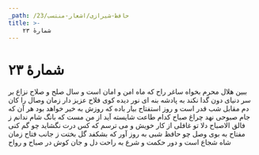 ```yaml
---
_path: /حافظ-شیرازی/اشعار-منتسب/23
title: >-
    شمارهٔ ۲۳
---
```

# شمارهٔ ۲۳

ببین هلال محرم بخواه ساغر راح
که ماه امن و امان است و سال صلح و صلاح
نزاع بر سر دنیای دون گدا نکند
به پادشه بنه ای نور دیده کوی فلاح
عزیز دار زمان وصال را کان دم
مقابل شب قدر است و روز استفتاح
بیار باده که روزش به خیر خواهد بود
هر آن که جام صبوحی نهد چراغ صباح
کدام طاعت شایسته آید از من مست
که بانگ شام ندانم ز فالق الاصباح
دلا تو غافلی از کار خویش و می ترسم
که کس درت نگشاید چو گم کنی مفتاح
به بوی وصل چو حافظ شبی به روز آور
که بشکفد گل بختت ز جانب فتاح
زمان شاه شجاع است و دور حکمت و شرع
به راحت دل و جان کوش در صباح و رواح
